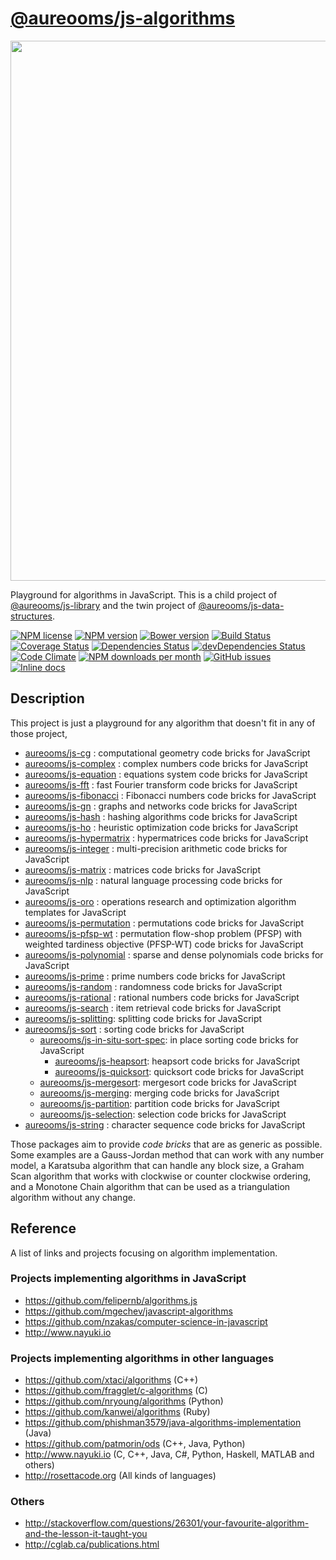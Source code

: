 [@aureooms/js-algorithms](https://aureooms.github.io/js-algorithms)
==

<img src="https://cdn.rawgit.com/aureooms/js-algorithms/master/media/sketch.png" width="864">

Playground for algorithms in JavaScript.
This is a child project of [@aureooms/js-library](https://github.com/aureooms/js-library)
and
the twin project of [@aureooms/js-data-structures](https://github.com/aureooms/js-data-structures).

[![NPM license](http://img.shields.io/npm/l/aureooms-js-algorithms.svg?style=flat)](https://raw.githubusercontent.com/aureooms/js-algorithms/master/LICENSE)
[![NPM version](http://img.shields.io/npm/v/aureooms-js-algorithms.svg?style=flat)](https://www.npmjs.org/package/aureooms-js-algorithms)
[![Bower version](http://img.shields.io/bower/v/aureooms-js-algorithms.svg?style=flat)](http://bower.io/search/?q=aureooms-js-algorithms)
[![Build Status](http://img.shields.io/travis/aureooms/js-algorithms.svg?style=flat)](https://travis-ci.org/aureooms/js-algorithms)
[![Coverage Status](http://img.shields.io/coveralls/aureooms/js-algorithms.svg?style=flat)](https://coveralls.io/r/aureooms/js-algorithms)
[![Dependencies Status](http://img.shields.io/david/aureooms/js-algorithms.svg?style=flat)](https://david-dm.org/aureooms/js-algorithms#info=dependencies)
[![devDependencies Status](http://img.shields.io/david/dev/aureooms/js-algorithms.svg?style=flat)](https://david-dm.org/aureooms/js-algorithms#info=devDependencies)
[![Code Climate](http://img.shields.io/codeclimate/github/aureooms/js-algorithms.svg?style=flat)](https://codeclimate.com/github/aureooms/js-algorithms)
[![NPM downloads per month](http://img.shields.io/npm/dm/aureooms-js-algorithms.svg?style=flat)](https://www.npmjs.org/package/aureooms-js-algorithms)
[![GitHub issues](http://img.shields.io/github/issues/aureooms/js-algorithms.svg?style=flat)](https://github.com/aureooms/js-algorithms/issues)
[![Inline docs](http://inch-ci.org/github/aureooms/js-algorithms.svg?branch=master&style=shields)](http://inch-ci.org/github/aureooms/js-algorithms)

## Description

This project is just a playground for any algorithm that doesn't fit in any
of those project,

  - [aureooms/js-cg](https://github.com/aureooms/js-cg) : computational geometry code bricks for JavaScript
  - [aureooms/js-complex](https://github.com/aureooms/js-complex) : complex numbers code bricks for JavaScript
  - [aureooms/js-equation](https://github.com/aureooms/js-equation) : equations system code bricks for JavaScript
  - [aureooms/js-fft](https://github.com/aureooms/js-fft) : fast Fourier transform code bricks for JavaScript
  - [aureooms/js-fibonacci](https://github.com/aureooms/js-fibonacci) : Fibonacci numbers code bricks for JavaScript
  - [aureooms/js-gn](https://github.com/aureooms/js-gn) : graphs and networks code bricks for JavaScript
  - [aureooms/js-hash](https://github.com/aureooms/js-hash) : hashing algorithms code bricks for JavaScript
  - [aureooms/js-ho](https://github.com/aureooms/js-ho) : heuristic optimization code bricks for JavaScript
  - [aureooms/js-hypermatrix](https://github.com/aureooms/js-hypermatrix) : hypermatrices code bricks for JavaScript
  - [aureooms/js-integer](https://github.com/aureooms/js-integer) : multi-precision arithmetic code bricks for JavaScript
  - [aureooms/js-matrix](https://github.com/aureooms/js-matrix) : matrices code bricks for JavaScript
  - [aureooms/js-nlp](https://github.com/aureooms/js-nlp) : natural language processing code bricks for JavaScript
  - [aureooms/js-oro](https://github.com/aureooms/js-oro) : operations research and optimization algorithm templates for JavaScript
  - [aureooms/js-permutation](https://github.com/aureooms/js-permutation) : permutations code bricks for JavaScript
  - [aureooms/js-pfsp-wt](https://github.com/aureooms/js-pfsp-wt) : permutation flow-shop problem (PFSP) with weighted tardiness objective (PFSP-WT) code bricks for JavaScript
  - [aureooms/js-polynomial](https://github.com/aureooms/js-polynomial) : sparse and dense polynomials code bricks for JavaScript
  - [aureooms/js-prime](https://github.com/aureooms/js-prime) : prime numbers code bricks for JavaScript
  - [aureooms/js-random](https://github.com/aureooms/js-random) : randomness code bricks for JavaScript
  - [aureooms/js-rational](https://github.com/aureooms/js-rational) : rational numbers code bricks for JavaScript
  - [aureooms/js-search](https://github.com/aureooms/js-search) : item retrieval code bricks for JavaScript
  - [aureooms/js-splitting](https://github.com/aureooms/js-splitting): splitting code bricks for JavaScript
  - [aureooms/js-sort](https://github.com/aureooms/js-sort) : sorting code bricks for JavaScript
    - [aureooms/js-in-situ-sort-spec](https://github.com/aureooms/js-in-situ-sort-spec): in place sorting code bricks for JavaScript
      - [aureooms/js-heapsort](https://github.com/aureooms/js-heapsort): heapsort code bricks for JavaScript
      - [aureooms/js-quicksort](https://github.com/aureooms/js-quicksort): quicksort code bricks for JavaScript
    - [aureooms/js-mergesort](https://github.com/aureooms/js-mergesort): mergesort code bricks for JavaScript
    - [aureooms/js-merging](https://github.com/aureooms/js-merging): merging code bricks for JavaScript
    - [aureooms/js-partition](https://github.com/aureooms/js-partition): partition code bricks for JavaScript
    - [aureooms/js-selection](https://github.com/aureooms/js-selection): selection code bricks for JavaScript
  - [aureooms/js-string](https://github.com/aureooms/js-string) : character sequence code bricks for JavaScript

Those packages aim to provide *code bricks* that are as generic as possible.
Some examples are a Gauss-Jordan method that can work with any number model, a
Karatsuba algorithm that can handle any block size, a Graham Scan algorithm
that works with clockwise or counter clockwise ordering, and a Monotone Chain
algorithm that can be used as a triangulation algorithm without any change.

## Reference

A list of links and projects focusing on algorithm implementation.

### Projects implementing algorithms in JavaScript

  - https://github.com/felipernb/algorithms.js
  - https://github.com/mgechev/javascript-algorithms
  - https://github.com/nzakas/computer-science-in-javascript
  - http://www.nayuki.io

### Projects implementing algorithms in other languages

  - https://github.com/xtaci/algorithms (C++)
  - https://github.com/fragglet/c-algorithms (C)
  - https://github.com/nryoung/algorithms (Python)
  - https://github.com/kanwei/algorithms (Ruby)
  - https://github.com/phishman3579/java-algorithms-implementation (Java)
  - https://github.com/patmorin/ods (C++, Java, Python)
  - http://www.nayuki.io (C, C++, Java, C#, Python, Haskell, MATLAB and others)
  - http://rosettacode.org (All kinds of languages)

### Others

  - http://stackoverflow.com/questions/26301/your-favourite-algorithm-and-the-lesson-it-taught-you
  - http://cglab.ca/publications.html
